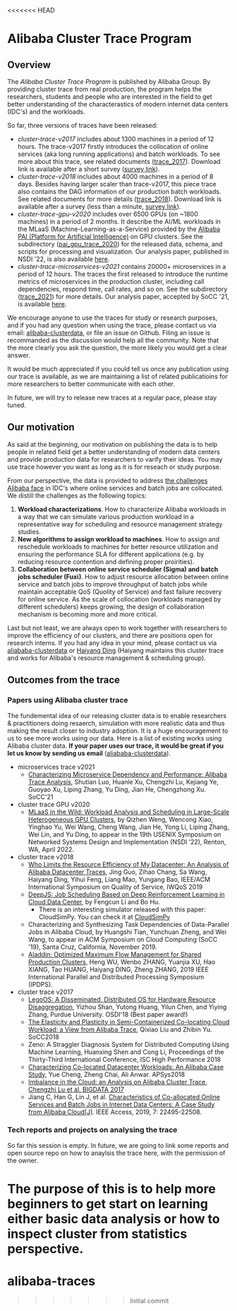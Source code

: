 <<<<<<< HEAD
# Alibaba Cluster Trace Program

## Overview

The *Alibaba Cluster Trace Program* is published by Alibaba Group. By providing cluster trace from real production, the program helps the researchers, students and people who are interested in the field to get better understanding of the characterastics of modern internet data centers (IDC's) and the workloads.

So far, three versions of traces have been released:

* *cluster-trace-v2017* includes about 1300 machines in a period of 12 hours. The trace-v2017 firstly introduces the collocation of online services (aka long running applications) and batch workloads. To see more about this trace, see related documents ([trace_2017](./cluster-trace-v2017/trace_201708.md)). Download link is available after a short survey ([survey link](https://goo.gl/forms/eOoe6DwZQpd2H5n53)).
* *cluster-trace-v2018* includes about 4000 machines in a period of 8 days. Besides having larger scaler than trace-v2017, this piece trace also contains  the DAG information of our production batch workloads. See related documents for more details ([trace_2018](./cluster-trace-v2018/trace_2018.md)). Download link is available after a survey (less than a minute, [survey link](http://alibabadeveloper.mikecrm.com/BdJtacN)).
* *cluster-trace-gpu-v2020* includes over 6500 GPUs (on ~1800 machines)  in a period of 2 months. It describe the AI/ML workloads in the MLaaS (Machine-Learning-as-a-Service) provided by the [Alibaba PAI (Platform for Artificial Intelligence)](https://www.alibabacloud.com/product/machine-learning) on GPU clusters. See the subdirectory ([pai_gpu_trace_2020](./cluster-trace-gpu-v2020/README.md)) for the released data, schema, and scripts for processing and visualization. Our analysis paper, published in NSDI '22, is also available [here](https://home.cse.ust.hk/~weiwa/papers/weng-nsdi22.pdf).
* *cluster-trace-microservices-v2021* contains 20000+ microservices in a period of 12 hours. The traces the first released to introduce the runtime metrics of microservices in the production cluster, including call dependencies, respond time, call rates, and so on. See the subdirectory ([trace_2021](./cluster-trace-microservices-v2021/README.md)) for more details. Our analysis paper, accepted by SoCC '21, is available [here](http://cloud.siat.ac.cn/pdca/socc2021-AlibabaTraceAnalysis.pdf).

We encourage anyone to use the traces for study or research purposes, and if you had any question when using the trace, please contact us via email: [alibaba-clusterdata](mailto:alibaba-clusterdata@list.alibaba-inc.com), or file an issue on Github. Filing an issue is recommanded as the discussion would help all the community. Note that the more clearly you ask the question, the more likely you would get a clear answer.

It would be much appreciated if you could tell us once any publication using our trace is available, as we are maintaining a list of related publicatioins for more researchers to better communicate with each other.

In future, we will try to release new traces at a regular pace, please stay tuned.

## Our motivation

As said at the beginning, our motivation on publishing the data is to help people in related field get a better understanding of modern data centers and provide production data for researchers to varify their ideas. You may use trace however you want as long as it is for reseach or study purpose.

From our perspective, the data is provided to address [the challenges Alibaba face](https://github.com/alibaba/clusterdata/wiki/About-Alibaba-cluster-and-why-we-open-the-data) in IDC's where online services and batch jobs are collocated.  We distill the challenges as the following topics:

1. **Workload characterizations**. How to characterize Alibaba workloads in a way that we can simulate various production workload in a representative way for scheduling and resource management strategy studies.
2. **New algorithms to assign workload to machines**. How to assign and reschedule workloads to machines for better resource utilization and ensuring the performance SLA for different applications (e.g. by reducing resource contention and defining proper proirities).
3. **Collaboration between online service scheduler (Sigma) and batch jobs scheduler (Fuxi)**. How to adjust resource allocation between online service and batch jobs to improve throughput of batch jobs while maintain acceptable QoS (Quolity of Service) and fast failure recovery for online service. As the scale of collocation (workloads managed by different schedulers) keeps growing, the design of collaboration mechanism is becoming more and more critical.

Last but not least, we are always open to work together with researchers to improve the efficiency of our clusters, and there are positions open for research interns. If you had any idea in your mind, please contact us via [aliababa-clusterdata](mailto:alibaba-clusterdata@list.alibaba-inc.com) or [Haiyang Ding](mailto:haiyang.dhy@alibaba-inc.com) (Haiyang maintains this cluster trace and works for Alibaba's resource management & scheduling group).

## Outcomes from the trace

### Papers using Alibaba cluster trace

The fundemental idea of our releasing cluster data is to enable researchers & practitioners doing resaerch, simulation with more realistic data and thus making the result closer to industry adoption. It is a huge encouragement to us to see more works using our data. Here is a list of existing works using Alibaba cluster data. **If your paper uses our trace, it would be great if you let us know by sending us email** ([aliababa-clusterdata](mailto:alibaba-clusterdata@list.alibaba-inc.com)).


* microservices trace v2021
  * [Characterizing Microservice Dependency and Performance: Alibaba Trace Analysis](http://cloud.siat.ac.cn/pdca/socc2021-AlibabaTraceAnalysis.pdf), Shutian Luo, Huanle Xu, Chengzhi Lu, Kejiang Ye, Guoyao Xu, Liping Zhang, Yu Ding, Jian He, Chengzhong Xu. SoCC'21
* cluster trace GPU v2020
  * [MLaaS in the Wild: Workload Analysis and Scheduling in Large-Scale Heterogeneous GPU Clusters](https://home.cse.ust.hk/~weiwa/papers/weng-nsdi22.pdf), by Qizhen Weng, Wencong Xiao, Yinghao Yu, Wei Wang, Cheng Wang, Jian He, Yong Li, Liping Zhang, Wei Lin, and Yu Ding, to appear in the 19th USENIX Symposium on Networked Systems Design and Implementation (NSDI ’22), Renton, WA, April 2022.
* cluster trace v2018
  * [Who Limits the Resource Efficiency of My Datacenter: An Analysis of Alibaba Datacenter Traces](https://dl.acm.org/citation.cfm?doid=3326285.3329074), Jing Guo, Zihao Chang, Sa Wang, Haiyang Ding, Yihui Feng, Liang Mao, Yungang Bao, IEEE/ACM International Symposium on Quality of Service, IWQoS 2019
  * [DeepJS: Job Scheduling Based on Deep Reinforcement Learning in Cloud Data Center](https://github.com/RobertLexis/CloudSimPy/blob/master/playground/paper/F0049-4.19.pdf), by Fengcun Li and Bo Hu.
    * There is an interesting simulator released with this paper: CloudSimPy. You can check it at [CloudSimPy](https://github.com/RobertLexis/CloudSimPy)
  * Characterizing and Synthesizing Task Dependencies of Data-Parallel Jobs in Alibaba Cloud, by Huangshi Tian, Yunchuan Zheng, and Wei Wang, to appear in ACM Symposium on Cloud Computing (SoCC '19), Santa Cruz, California, November 2019.
  * [Aladdin: Optimized Maximum Flow Management for Shared Production Clusters](https://ieeexplore.ieee.org/abstract/document/8821038), Heng WU, Wenbo ZHANG, Yuanjia XU, Hao XIANG, Tao HUANG, Haiyang DING, Zheng ZHANG, 2019 IEEE International Parallel and Distributed Processing Symposium (IPDPS).
* cluster trace v2017
  * [LegoOS: A Disseminated, Distributed OS for Hardware Resource Disaggregation](https://www.usenix.org/system/files/osdi18-shan.pdf), Yizhou Shan, Yutong Huang, Yilun Chen, and Yiying Zhang, Purdue University. OSDI'18 (Best paper award!)
  * [The Elasticity and Plasticity in Semi-Containerized Co-locating Cloud Workload: a View from Alibaba Trace](https://dl.acm.org/citation.cfm?id=3267830), Qixiao Liu and Zhibin Yu. SoCC2018
  * Zeno: A Straggler Diagnosis System for Distributed Computing Using Machine Learning, Huanxing Shen and Cong Li, Proceedings of the Thirty-Third International Conference, ISC High Performance 2018
  * [Characterizing Co-located Datacenter Workloads: An Alibaba Case Study](https://arxiv.org/pdf/1808.02919.pdf), Yue Cheng, Zheng Chai, Ali Anwar. APSys2018
  * [Imbalance in the Cloud: an Analysis on Alibaba Cluster Trace, Chengzhi Lu et al. BIGDATA 2017](http://cloud.siat.ac.cn/~ye/Imbalance_Ye_2017.pdf)
  * Jiang C, Han G, Lin J, et al. [Characteristics of Co-allocated Online Services and Batch Jobs in Internet Data Centers: A Case Study from Alibaba Cloud[J]](https://ieeexplore.ieee.org/stamp/stamp.jsp?arnumber=8636497). IEEE Access, 2019, 7: 22495-22508.

### Tech reports and projects on analysing the trace

So far this session is empty. In future, we are going to link some reports and open source repo on how to anaylsis the trace here, with the permission of the owner.

The purpose of this is to help more beginners to get start on learning either basic data analysis or how to inspect cluster from statistics perspective.
=======
# alibaba-traces

>>>>>>> Initial commit
